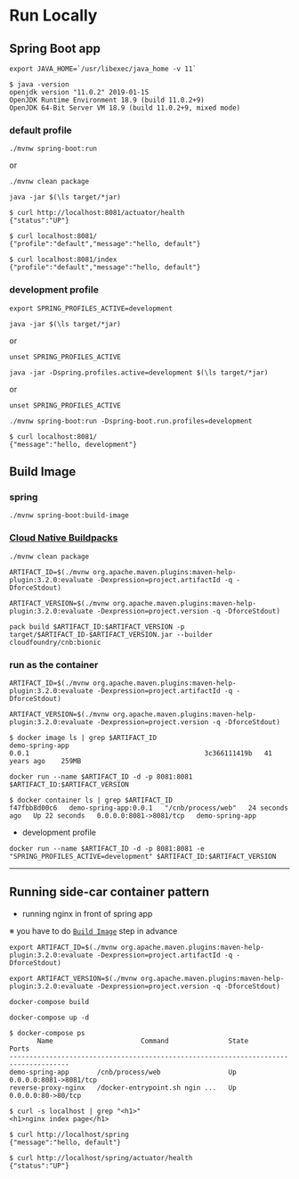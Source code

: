 # Run Locally

## Spring Boot app

```shell
export JAVA_HOME=`/usr/libexec/java_home -v 11`

$ java -version
openjdk version "11.0.2" 2019-01-15
OpenJDK Runtime Environment 18.9 (build 11.0.2+9)
OpenJDK 64-Bit Server VM 18.9 (build 11.0.2+9, mixed mode)
```

### default profile

```
./mvnw spring-boot:run
```

or

```
./mvnw clean package

java -jar $(\ls target/*jar)
```

```
$ curl http://localhost:8081/actuator/health
{"status":"UP"}

$ curl localhost:8081/
{"profile":"default","message":"hello, default"}

$ curl localhost:8081/index
{"profile":"default","message":"hello, default"}
```

### development profile

```
export SPRING_PROFILES_ACTIVE=development

java -jar $(\ls target/*jar)
```

or

```
unset SPRING_PROFILES_ACTIVE

java -jar -Dspring.profiles.active=development $(\ls target/*jar)
```

or

```
unset SPRING_PROFILES_ACTIVE

./mvnw spring-boot:run -Dspring-boot.run.profiles=development
```

```
$ curl localhost:8081/
{"message":"hello, development"}
```

## Build Image

### spring

```shell
./mvnw spring-boot:build-image
```

### [Cloud Native Buildpacks](https://buildpacks.io/docs/tools/pack/)

```shell
./mvnw clean package

ARTIFACT_ID=$(./mvnw org.apache.maven.plugins:maven-help-plugin:3.2.0:evaluate -Dexpression=project.artifactId -q -DforceStdout)

ARTIFACT_VERSION=$(./mvnw org.apache.maven.plugins:maven-help-plugin:3.2.0:evaluate -Dexpression=project.version -q -DforceStdout)

pack build $ARTIFACT_ID:$ARTIFACT_VERSION -p target/$ARTIFACT_ID-$ARTIFACT_VERSION.jar --builder cloudfoundry/cnb:bionic
```

### run as the container

```
ARTIFACT_ID=$(./mvnw org.apache.maven.plugins:maven-help-plugin:3.2.0:evaluate -Dexpression=project.artifactId -q -DforceStdout)

ARTIFACT_VERSION=$(./mvnw org.apache.maven.plugins:maven-help-plugin:3.2.0:evaluate -Dexpression=project.version -q -DforceStdout)

$ docker image ls | grep $ARTIFACT_ID
demo-spring-app                                                                                 0.0.1                                            3c366111419b   41 years ago    259MB

docker run --name $ARTIFACT_ID -d -p 8081:8081 $ARTIFACT_ID:$ARTIFACT_VERSION

$ docker container ls | grep $ARTIFACT_ID
f47fbb8d00c6   demo-spring-app:0.0.1   "/cnb/process/web"   24 seconds ago   Up 22 seconds   0.0.0.0:8081->8081/tcp   demo-spring-app
```

- development profile

```
docker run --name $ARTIFACT_ID -d -p 8081:8081 -e "SPRING_PROFILES_ACTIVE=development" $ARTIFACT_ID:$ARTIFACT_VERSION
```

---
## Running side-car container pattern

- running nginx in front of spring app

※ you have to do [`Build Image`](#build-image) step in advance 

```shell
export ARTIFACT_ID=$(./mvnw org.apache.maven.plugins:maven-help-plugin:3.2.0:evaluate -Dexpression=project.artifactId -q -DforceStdout)

export ARTIFACT_VERSION=$(./mvnw org.apache.maven.plugins:maven-help-plugin:3.2.0:evaluate -Dexpression=project.version -q -DforceStdout)

docker-compose build

docker-compose up -d

$ docker-compose ps
       Name                      Command               State           Ports
-------------------------------------------------------------------------------------
demo-spring-app       /cnb/process/web                 Up      0.0.0.0:8081->8081/tcp
reverse-proxy-nginx   /docker-entrypoint.sh ngin ...   Up      0.0.0.0:80->80/tcp

$ curl -s localhost | grep "<h1>"
<h1>nginx index page</h1>

$ curl http://localhost/spring
{"message":"hello, default"}

$ curl http://localhost/spring/actuator/health
{"status":"UP"}
```

